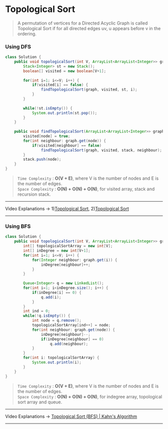 # Topological Sort
> A permutation of vertices for a Directed Acyclic Graph is called Topological Sort if for all directed edges uv, u appears before v in the ordering.
  
### Using DFS
```java
class Solution {
    public void topologicalSort(int V, ArrayList<ArrayList<Integer>> graph) {
        Stack<Integer> st = new Stack();
        boolean[] visited = new boolean[V+1];
        
        for(int i=1; i<=V; i++) {
            if(visited[i] == false) {
                findTopologicalSort(graph, visited, st, i);
            }
        }
        
        while(!st.isEmpty()) {
            System.out.println(st.pop());
        }
    }
    
    public void findTopologicalSort(ArrayList<ArrayList<Integer>> graph, boolean[] visited, Stack<Integer> stack, int node) {
        visited[node] = true;
        for(int neighbour: graph.get(node)) {
            if(visited[neighbour] == false)
                findTopologicalSort(graph, visited, stack, neighbour);
        }
        stack.push(node);
    }
}
```
> `Time Complexity` : **O(V + E)**, where V is the number of nodes and E is the number of edges.   
> `Space Complexity` : **O(N) + O(N) + O(N)**, for visited array, stack and recursion stack.    
---
Video Explanations -> 1)[Topological Sort](https://www.youtube.com/watch?v=6Vi5Td_a8B8&list=PL-Jc9J83PIiHfqDcLZMcO9SsUDY4S3a-v&index=17), 
 2)[Topological Sort](https://www.youtube.com/watch?v=Yh6EFazXipA&list=PLgUwDviBIf0rGEWe64KWas0Nryn7SCRWw&index=13)
<hr>

### Using BFS
```java
class Solution {
    public void topologicalSort(int V, ArrayList<ArrayList<Integer>> graph) {
        int[] topologicalSortArray = new int[V];
        int[] inDegree = new int[V+1];
        for(int i=1; i<=V; i++) {
            for(Integer neighbour: graph.get(i)) {
                inDegree[neighbour]++;
            }
        }
        
        Queue<Integer> q = new LinkedList();
        for(int i=1; i<inDegree.size(); i++) {
            if(inDegree[i] == 0) {
                q.add(i);
            }
        }
        int ind = 0;
        while(!q.isEmpty()) {
            int node = q.remove();
            topologicalSortArray[ind++] = node;
            for(int neighbour: graph.get(node)) {
                inDegree[neighbour]--;
                if(inDegree[neighbour] == 0) 
                    q.add(neighbour);
            }
        }
        for(int i: topologicalSortArray) {
            System.out.println(i);
        }
    }
}
```
> `Time Complexity` : **O(V + E)**, where V is the number of nodes and E is the number of edges.   
> `Space Complexity` : **O(N) + O(N) + O(N)**, for indegree array, topological sort array and queue.    
---
Video Explanations -> [Topological Sort (BFS) | Kahn's Algorithm](https://www.youtube.com/watch?v=rZv_jHZva34&list=PLgUwDviBIf0rGEWe64KWas0Nryn7SCRWw&index=14)  
<hr>
